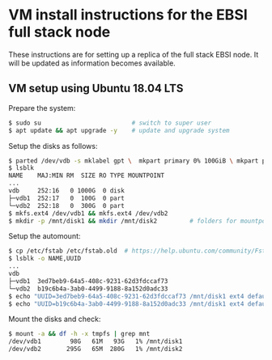# VM install instructions for the EBSI full stack node

These instructions are for setting up a replica of the full stack EBSI node. It will be updated as information becomes available.

## VM setup using Ubuntu 18.04 LTS

Prepare the system:
```bash
$ sudo su                         # switch to super user
$ apt update && apt upgrade -y    # update and upgrade system
```
Setup the disks as follows:

```bash
$ parted /dev/vdb -s mklabel gpt \  mkpart primary 0% 100GiB \ mkpart primary 100GiB 400GiB
$ lsblk
NAME    MAJ:MIN RM  SIZE RO TYPE MOUNTPOINT
...
vdb     252:16   0 1000G  0 disk
├─vdb1  252:17   0  100G  0 part
└─vdb2  252:18   0  300G  0 part
$ mkfs.ext4 /dev/vdb1 && mkfs.ext4 /dev/vdb2
$ mkdir -p /mnt/disk1 && mkdir /mnt/disk2         # folders for mountpoint
```
Setup the automount:

```bash
$ cp /etc/fstab /etc/fstab.old  # https://help.ubuntu.com/community/Fstab
$ lsblk -o NAME,UUID
...
vdb
├─vdb1  3ed7beb9-64a5-408c-9231-62d3fdccaf73
└─vdb2  b19c6b4a-3ab0-4499-9188-8a152d0adc33
$ echo "UUID=3ed7beb9-64a5-408c-9231-62d3fdccaf73 /mnt/disk1 ext4 defaults 0 0" >> /etc/fstab
$ echo "UUID=b19c6b4a-3ab0-4499-9188-8a152d0adc33 /mnt/disk1 ext4 defaults 0 0" >> /etc/fstab
```
Mount the disks and check:
```bash
$ mount -a && df -h -x tmpfs | grep mnt
/dev/vdb1        98G   61M   93G   1% /mnt/disk1
/dev/vdb2       295G   65M  280G   1% /mnt/disk2
```
